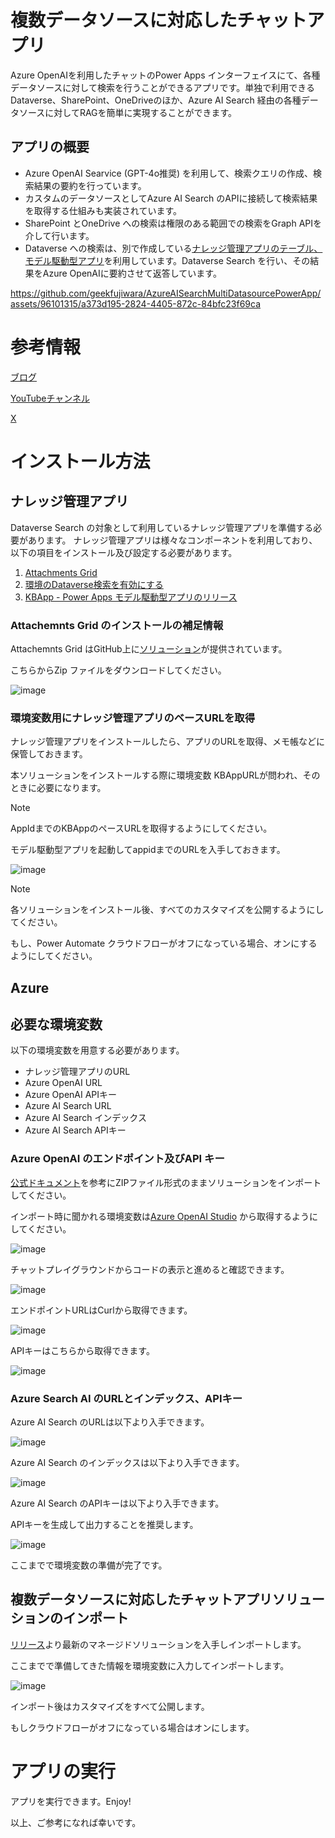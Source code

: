 # 複数データソースに対応したチャットアプリ
Azure OpenAIを利用したチャットのPower Apps インターフェイスにて、各種データソースに対して検索を行うことができるアプリです。単独で利用できるDataverse、SharePoint、OneDriveのほか、Azure AI Search 経由の各種データソースに対してRAGを簡単に実現することができます。

## アプリの概要

* Azure OpenAI Searvice (GPT-4o推奨) を利用して、検索クエリの作成、検索結果の要約を行っています。
* カスタムのデータソースとしてAzure AI Search のAPIに接続して検索結果を取得する仕組みも実装されています。
* SharePoint とOneDrive への検索は権限のある範囲での検索をGraph APIを介して行います。
* Dataverse への検索は、別で作成している[ナレッジ管理アプリのテーブル、モデル駆動型アプリ](https://github.com/geekfujiwara/KBCopilot/releases/tag/KBApp)を利用しています。Dataverse Search を行い、その結果をAzure OpenAIに要約させて返答しています。


https://github.com/geekfujiwara/AzureAISearchMultiDatasourcePowerApp/assets/96101315/a373d195-2824-4405-872c-84bfc23f69ca


# 参考情報

[ブログ](https://www.geekfujiwara.com/)

[YouTubeチャンネル](https://www.youtube.com/@geekfujiwara)

[X](https://twitter.com/geekfujiwara)

# インストール方法

## ナレッジ管理アプリ

Dataverse Search の対象として利用しているナレッジ管理アプリを準備する必要があります。
ナレッジ管理アプリは様々なコンポーネントを利用しており、以下の項目をインストール及び設定する必要があります。

1. [Attachments Grid](https://pcf.gallery/attachments-grid/)
2. [環境のDataverse検索を有効にする](https://learn.microsoft.com/ja-jp/power-platform/admin/configure-relevance-search-organization)
3. [KBApp - Power Apps モデル駆動型アプリのリリース](https://github.com/geekfujiwara/KBCopilot/releases/tag/KBApp)

### Attachemnts Grid のインストールの補足情報

Attachemnts Grid はGitHub上に[ソリューション](https://github.com/BenLBartle/PCF-AttachmentsGrid/blob/master/Solution/bin/Debug/Solution.zip)が提供されています。

こちらからZip ファイルをダウンロードしてください。

![image](https://github.com/geekfujiwara/KBCopilot/assets/96101315/b2358ae9-1bdb-4e47-b565-47a698d96f4c)

### 環境変数用にナレッジ管理アプリのベースURLを取得 

ナレッジ管理アプリをインストールしたら、アプリのURLを取得、メモ帳などに保管しておきます。

本ソリューションをインストールする際に環境変数 KBAppURLが問われ、そのときに必要になります。

> [!NOTE]
> AppIdまでのKBAppのペースURLを取得するようにしてください。

モデル駆動型アプリを起動してappidまでのURLを入手しておきます。

![image](https://github.com/geekfujiwara/KBCopilot/assets/96101315/4da373b8-e2ac-488b-b2d7-e673c6553f1f)


> [!NOTE]
> 各ソリューションをインストール後、すべてのカスタマイズを公開するようにしてください。
>
> もし、Power Automate クラウドフローがオフになっている場合、オンにするようにしてください。


## Azure

## 必要な環境変数

以下の環境変数を用意する必要があります。

* ナレッジ管理アプリのURL
* Azure OpenAI URL
* Azure OpenAI APIキー
* Azure AI Search URL
* Azure AI Search インデックス
* Azure AI Search APIキー

### Azure OpenAI のエンドポイント及びAPI キー

[公式ドキュメント](https://learn.microsoft.com/ja-jp/power-apps/maker/data-platform/import-update-export-solutions)を参考にZIPファイル形式のままソリューションをインポートしてください。

インポート時に聞かれる環境変数は[Azure OpenAI Studio](https://oai.azure.com/) から取得するようにしてください。

![image](https://github.com/geekfujiwara/GPT-4oPowerApps/assets/96101315/a9fce1e9-b2de-44f1-bbb5-030ef2b72aca)

チャットプレイグラウンドからコードの表示と進めると確認できます。

![image](https://github.com/geekfujiwara/GPT-4oPowerApps/assets/96101315/6d323025-2202-4ce6-8e8b-b35a98e1fefe)


エンドポイントURLはCurlから取得できます。

![image](https://github.com/geekfujiwara/GPT-4oPowerApps/assets/96101315/3a2bb72e-97f5-44ff-bf3d-ed974b3124de)

APIキーはこちらから取得できます。

![image](https://github.com/geekfujiwara/GPT-4oPowerApps/assets/96101315/d5ef7dc2-0b13-4855-9828-d9f44d82f9a2)


### Azure Search AI のURLとインデックス、APIキー

Azure AI Search のURLは以下より入手できます。 

![image](https://github.com/geekfujiwara/AzureAISearchMultiDatasourcePowerApp/assets/96101315/4701c180-3f2d-475a-bd72-715065a2d4f3)


Azure AI Search のインデックスは以下より入手できます。 

![image](https://github.com/geekfujiwara/AzureAISearchMultiDatasourcePowerApp/assets/96101315/41d7a4ae-aca3-437e-891b-83d246e9c64c)


Azure AI Search のAPIキーは以下より入手できます。

APIキーを生成して出力することを推奨します。

![image](https://github.com/geekfujiwara/AzureAISearchMultiDatasourcePowerApp/assets/96101315/2229f865-ae07-473f-970f-8c5b4d87ec53)

ここまでで環境変数の準備が完了です。

## 複数データソースに対応したチャットアプリソリューションのインポート

[リリース](https://github.com/geekfujiwara/AzureAISearchMultiDatasourcePowerApp/releases)より最新のマネージドソリューションを入手しインポートします。

ここまでで準備してきた情報を環境変数に入力してインポートします。

![image](https://github.com/geekfujiwara/AzureAISearchMultiDatasourcePowerApp/assets/96101315/82227723-adfd-48bd-a61e-2906058e26c6)


インポート後はカスタマイズをすべて公開します。

もしクラウドフローがオフになっている場合はオンにします。

# アプリの実行

アプリを実行できます。Enjoy!



以上、ご参考になれば幸いです。










